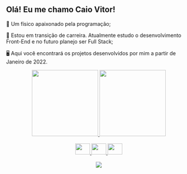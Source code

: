 ## Olá! Eu me chamo Caio Vitor!


🔭 Um físico apaixonado pela programação;

📓 Estou em transição de carreira. Atualmente estudo o desenvolvimento Front-End e no futuro planejo ser Full Stack;

🖥️ Aqui você encontrará os projetos desenvolvidos por mim a partir de Janeiro de 2022.
<br>



<div align="center">
  <a href="https://github.com/CaioVitor1">
  <img height="180em" src="https://github-readme-stats.vercel.app/api?username=CaioVitor1&show_icons=true&theme=dark&include_all_commits=true&count_private=true"/>
  <img height="180em" src="https://github-readme-stats.vercel.app/api/top-langs/?username=CaioVitor1&layout=compact&langs_count=7&theme=dark"/>
</div>
  
 <br>
  
  <div align="center">  
    <img  height="30" width="40" src="https://cdn.jsdelivr.net/gh/devicons/devicon/icons/html5/html5-original.svg" />
    <img  height="30" width="40"  <img src="https://cdn.jsdelivr.net/gh/devicons/devicon/icons/css3/css3-original.svg" />
    <img  height="30" width="40" src="https://cdn.jsdelivr.net/gh/devicons/devicon/icons/javascript/javascript-original.svg" />
  </div>
  
  <br>
  
  <div align="center">
    <a href="https://www.linkedin.com/in/caiovitor33" target="_blank"><img src="https://img.shields.io/badge/-LinkedIn-%230077B5?style=for-the-badge&logo=linkedin&logoColor=white" target="_blank"></a> 
  </div>
